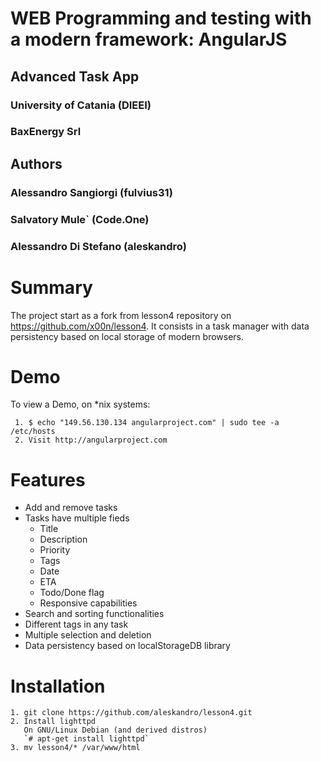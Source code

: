 # WEB Programming and testing with a modern framework: AngularJS

## Advanced Task App

### University of Catania (DIEEI)
### BaxEnergy Srl
 
 
 
## Authors
### Alessandro Sangiorgi (fulvius31)
### Salvatory Mule\` (Code.One)
### Alessandro Di Stefano (aleskandro)

# Summary
The project start as a fork from lesson4 repository on https://github.com/x00n/lesson4.
It consists in a task manager with data persistency based on local storage of modern browsers.

# Demo

To view a Demo, on *nix systems:

     1. $ echo "149.56.130.134 angularproject.com" | sudo tee -a /etc/hosts
     2. Visit http://angularproject.com

# Features
* Add and remove tasks
* Tasks have multiple fieds 
    + Title
    + Description
    + Priority
    + Tags
    + Date
    + ETA
    + Todo/Done flag
    + Responsive capabilities
* Search and sorting functionalities
* Different tags in any task
* Multiple selection and deletion
* Data persistency based on localStorageDB library

# Installation

    1. git clone https://github.com/aleskandro/lesson4.git
    2. Install lighttpd 
	   On GNU/Linux Debian (and derived distros)
	   `# apt-get install lighttpd`
    3. mv lesson4/* /var/www/html


